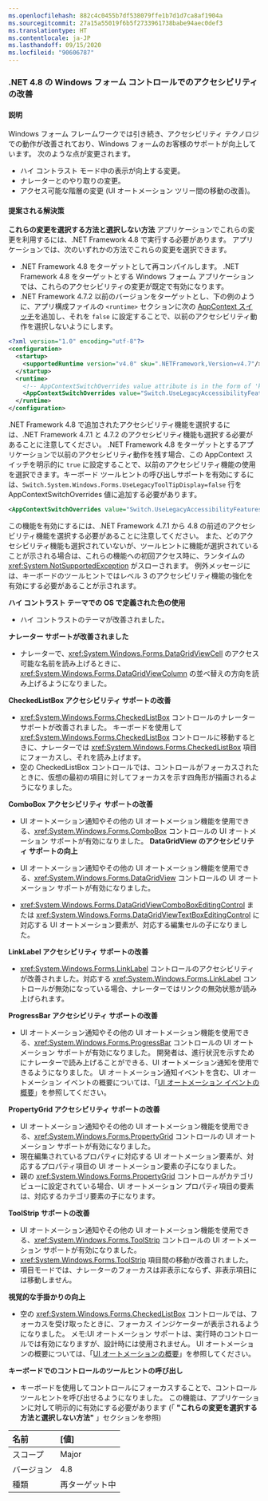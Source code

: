 ```yaml
---
ms.openlocfilehash: 882c4c0455b7df538079ffe1b7d1d7ca8af1904a
ms.sourcegitcommit: 27a15a55019f6b5f2733961738babe94aec0def3
ms.translationtype: HT
ms.contentlocale: ja-JP
ms.lasthandoff: 09/15/2020
ms.locfileid: "90606787"
---
```

### <a name="accessibility-improvements-in-windows-forms-controls-for-net-48"></a>.NET 4.8 の Windows フォーム コントロールでのアクセシビリティの改善

#### <a name="details"></a>説明

Windows フォーム フレームワークでは引き続き、アクセシビリティ テクノロジでの動作が改善されており、Windows フォームのお客様のサポートが向上しています。 次のような点が変更されます。

- ハイ コントラスト モード中の表示が向上する変更。
- ナレーターとのやり取りの変更。
- アクセス可能な階層の変更 (UI オートメーション ツリー間の移動の改善)。

#### <a name="suggestion"></a>提案される解決策

**これらの変更を選択する方法と選択しない方法** アプリケーションでこれらの変更を利用するには、.NET Framework 4.8 で実行する必要があります。 アプリケーションでは、次のいずれかの方法でこれらの変更を選択できます。

- .NET Framework 4.8 をターゲットとして再コンパイルします。 .NET Framework 4.8 をターゲットとする Windows フォーム アプリケーションでは、これらのアクセシビリティの変更が既定で有効になります。
- .NET Framework 4.7.2 以前のバージョンをターゲットとし、下の例のように、アプリ構成ファイルの `<runtime>` セクションに次の [AppContext スイッチ](../../../../docs/framework/configure-apps/file-schema/runtime/appcontextswitchoverrides-element.md)を追加し、それを `false` に設定することで、以前のアクセシビリティ動作を選択しないようにします。

```xml
<?xml version="1.0" encoding="utf-8"?>
<configuration>
  <startup>
    <supportedRuntime version="v4.0" sku=".NETFramework,Version=v4.7"/>
  </startup>
  <runtime>
    <!-- AppContextSwitchOverrides value attribute is in the form of 'key1=true/false;key2=true/false  -->
    <AppContextSwitchOverrides value="Switch.UseLegacyAccessibilityFeatures=false;Switch.UseLegacyAccessibilityFeatures.2=false;Switch.UseLegacyAccessibilityFeatures.3=false" />
  </runtime>
</configuration>
```

.NET Framework 4.8 で追加されたアクセシビリティ機能を選択するには、.NET Framework 4.7.1 と 4.7.2 のアクセシビリティ機能も選択する必要があることに注意してください。 .NET Framework 4.8 をターゲットとするアプリケーションで以前のアクセシビリティ動作を残す場合、この AppContext スイッチを明示的に `true` に設定することで、以前のアクセシビリティ機能の使用を選択できます。キーボード ツールヒントの呼び出しサポートを有効にするには、`Switch.System.Windows.Forms.UseLegacyToolTipDisplay=false` 行を AppContextSwitchOverrides 値に追加する必要があります。

```xml
<AppContextSwitchOverrides value="Switch.UseLegacyAccessibilityFeatures=false;Switch.UseLegacyAccessibilityFeatures.2=false;Switch.UseLegacyAccessibilityFeatures.3=false;Switch.System.Windows.Forms.UseLegacyToolTipDisplay=false" />
```

この機能を有効にするには、.NET Framework 4.7.1 から 4.8 の前述のアクセシビリティ機能を選択する必要があることに注意してください。 また、どのアクセシビリティ機能も選択されていないが、ツールヒントに機能が選択されていることが示される場合は、これらの機能への初回アクセス時に、ランタイムの <xref:System.NotSupportedException> がスローされます。 例外メッセージには、キーボードのツールヒントではレベル 3 のアクセシビリティ機能の強化を有効にする必要があることが示されます。

**ハイ コントラスト テーマでの OS で定義された色の使用**

- ハイ コントラストのテーマが改善されました。

**ナレーター サポートが改善されました**

- ナレーターで、<xref:System.Windows.Forms.DataGridViewCell> のアクセス可能な名前を読み上げるときに、<xref:System.Windows.Forms.DataGridViewColumn> の並べ替えの方向を読み上げるようになりました。

**CheckedListBox アクセシビリティ サポートの改善**

- <xref:System.Windows.Forms.CheckedListBox> コントロールのナレーター サポートが改善されました。 キーボードを使用して <xref:System.Windows.Forms.CheckedListBox> コントロールに移動するときに、ナレーターでは <xref:System.Windows.Forms.CheckedListBox> 項目にフォーカスし、それを読み上げます。
- 空の CheckedListBox コントロールでは、コントロールがフォーカスされたときに、仮想の最初の項目に対してフォーカスを示す四角形が描画されるようになりました。

**ComboBox アクセシビリティ サポートの改善**

- UI オートメーション通知やその他の UI オートメーション機能を使用できる、<xref:System.Windows.Forms.ComboBox> コントロールの UI オートメーション サポートが有効になりました。
**DataGridView のアクセシビリティ サポートの向上**

- UI オートメーション通知やその他の UI オートメーション機能を使用できる、<xref:System.Windows.Forms.DataGridView> コントロールの UI オートメーション サポートが有効になりました。
- <xref:System.Windows.Forms.DataGridViewComboBoxEditingControl> または <xref:System.Windows.Forms.DataGridViewTextBoxEditingControl> に対応する UI オートメーション要素が、対応する編集セルの子になりました。

**LinkLabel アクセシビリティ サポートの改善**

- <xref:System.Windows.Forms.LinkLabel> コントロールのアクセシビリティが改善されました。対応する <xref:System.Windows.Forms.LinkLabel> コントロールが無効になっている場合、ナレーターではリンクの無効状態が読み上げられます。

**ProgressBar アクセシビリティ サポートの改善**

- UI オートメーション通知やその他の UI オートメーション機能を使用できる、<xref:System.Windows.Forms.ProgressBar> コントロールの UI オートメーション サポートが有効になりました。 開発者は、進行状況を示すためにナレーターで読み上げることができる、UI オートメーション通知を使用できるようになりました。
UI オートメーション通知イベントを含む、UI オートメーション イベントの概要については、「[UI オートメーション イベントの概要](/windows/desktop/WinAuto/uiauto-eventsoverview)」を参照してください。

**PropertyGrid アクセシビリティ サポートの改善**

- UI オートメーション通知やその他の UI オートメーション機能を使用できる、<xref:System.Windows.Forms.PropertyGrid> コントロールの UI オートメーション サポートが有効になりました。
- 現在編集されているプロパティに対応する UI オートメーション要素が、対応するプロパティ項目の UI オートメーション要素の子になりました。
- 親の <xref:System.Windows.Forms.PropertyGrid> コントロールがカテゴリ ビューに設定されている場合、UI オートメーション プロパティ項目の要素は、対応するカテゴリ要素の子になります。

**ToolStrip サポートの改善**

- UI オートメーション通知やその他の UI オートメーション機能を使用できる、<xref:System.Windows.Forms.ToolStrip> コントロールの UI オートメーション サポートが有効になりました。
- <xref:System.Windows.Forms.ToolStrip> 項目間の移動が改善されました。
- 項目モードでは、ナレーターのフォーカスは非表示にならず、非表示項目には移動しません。

**視覚的な手掛かりの向上**

- 空の <xref:System.Windows.Forms.CheckedListBox> コントロールでは、フォーカスを受け取ったときに、フォーカス インジケーターが表示されるようになりました。
メモ:UI オートメーション サポートは、実行時のコントロールでは有効になりますが、設計時には使用されません。 UI オートメーションの概要については、「[UI オートメーションの概要](../../../../docs/framework/ui-automation/ui-automation-overview.md)」を参照してください。

**キーボードでのコントロールのツールヒントの呼び出し**

- キーボードを使用してコントロールにフォーカスすることで、コントロール ツールヒントを呼び出せるようになりました。 この機能は、アプリケーションに対して明示的に有効にする必要があります (「 **&quot;これらの変更を選択する方法と選択しない方法&quot;** 」セクションを参照)

| 名前    | [値]       |
|:--------|:------------|
| スコープ   | Major       |
| バージョン | 4.8         |
| 種類    | 再ターゲット中 |
